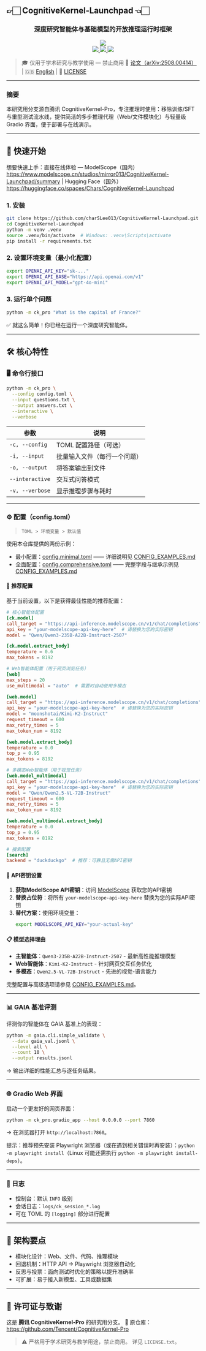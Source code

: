 ## 👉🏻 CognitiveKernel-Launchpad 👈🏻

<center><h3>深度研究智能体与基础模型的开放推理运行时框架</h3></center>

<div align="center">
  <a href='https://arxiv.org/abs/2508.00414'>
    <img src='https://img.shields.io/badge/ArXiv-2508.00414-red?logo=arxiv'/>
  </a>
  <br/>
  <a href='https://github.com/charSLee013/CognitiveKernel-Launchpad'>
    <img src='https://img.shields.io/badge/GitHub-Code-orange?logo=github'/>
  </a>
  <a href='https://huggingface.co/spaces/Chars/CognitiveKernel-Launchpad'>
    <img src='https://img.shields.io/badge/HuggingFace-Demo-blue?logo=huggingface'/>
  </a>
  <a href='https://www.modelscope.cn/studios/mirror013/CognitiveKernel-Launchpad/summary'>
    <img src='https://img.shields.io/badge/ModelScope-Demo-purple?logo=modelscope'/>
  </a>
</div>


> 🎓 仅用于学术研究与教学使用 — 禁止商用
> 📄 [论文（arXiv:2508.00414）](https://arxiv.org/abs/2508.00414) | 🇬🇧 [English](readme.md) | 📜 [LICENSE](LICENSE.txt)



---

### 摘要

本研究用分支源自腾讯 CognitiveKernel-Pro，专注推理时使用：移除训练/SFT 与重型测试流水线，提供简洁的多步推理代理（Web/文件模块化）与轻量级 Gradio 界面，便于部署与在线演示。

---

## 🚀 快速开始
想要快速上手：直接在线体验 — ModelScope（国内）https://www.modelscope.cn/studios/mirror013/CognitiveKernel-Launchpad/summary | Hugging Face（国外）https://huggingface.co/spaces/Chars/CognitiveKernel-Launchpad

### 1. 安装

```bash
git clone https://github.com/charSLee013/CognitiveKernel-Launchpad.git
cd CognitiveKernel-Launchpad
python -m venv .venv
source .venv/bin/activate  # Windows: .venv\Scripts\activate
pip install -r requirements.txt
```

### 2. 设置环境变量（最小化配置）

```bash
export OPENAI_API_KEY="sk-..."
export OPENAI_API_BASE="https://api.openai.com/v1"
export OPENAI_API_MODEL="gpt-4o-mini"
```

### 3. 运行单个问题

```bash
python -m ck_pro "What is the capital of France?"
```

✅ 就这么简单！你已经在运行一个深度研究智能体。

---

## 🛠️ 核心特性

### 🖥️ 命令行接口

```bash
python -m ck_pro \
  --config config.toml \
  --input questions.txt \
  --output answers.txt \
  --interactive \
  --verbose
```

| 参数 | 说明 |
|------|------|
| `-c, --config` | TOML 配置路径（可选） |
| `-i, --input` | 批量输入文件（每行一个问题） |
| `-o, --output` | 将答案输出到文件 |
| `--interactive` | 交互式问答模式 |
| `-v, --verbose` | 显示推理步骤与耗时 |

---

### ⚙️ 配置（config.toml）

> `TOML > 环境变量 > 默认值`

使用本仓库提供的两份示例：
- 最小配置：[config.minimal.toml](config.minimal.toml) —— 详细说明见 [CONFIG_EXAMPLES.md](CONFIG_EXAMPLES.md)
- 全面配置：[config.comprehensive.toml](config.comprehensive.toml) —— 完整字段与继承示例见 [CONFIG_EXAMPLES.md](CONFIG_EXAMPLES.md)

#### 🚀 推荐配置

基于当前设置，以下是获得最佳性能的推荐配置：

```toml
# 核心智能体配置
[ck.model]
call_target = "https://api-inference.modelscope.cn/v1/chat/completions"
api_key = "your-modelscope-api-key-here"  # 请替换为您的实际密钥
model = "Qwen/Qwen3-235B-A22B-Instruct-2507"

[ck.model.extract_body]
temperature = 0.6
max_tokens = 8192

# Web智能体配置（用于网页浏览任务）
[web]
max_steps = 20
use_multimodal = "auto"  # 需要时自动使用多模态

[web.model]
call_target = "https://api-inference.modelscope.cn/v1/chat/completions"
api_key = "your-modelscope-api-key-here"  # 请替换为您的实际密钥
model = "moonshotai/Kimi-K2-Instruct"
request_timeout = 600
max_retry_times = 5
max_token_num = 8192

[web.model.extract_body]
temperature = 0.0
top_p = 0.95
max_tokens = 8192

# 多模态Web智能体（用于视觉任务）
[web.model_multimodal]
call_target = "https://api-inference.modelscope.cn/v1/chat/completions"
api_key = "your-modelscope-api-key-here"  # 请替换为您的实际密钥
model = "Qwen/Qwen2.5-VL-72B-Instruct"
request_timeout = 600
max_retry_times = 5
max_token_num = 8192

[web.model_multimodal.extract_body]
temperature = 0.0
top_p = 0.95
max_tokens = 8192

# 搜索配置
[search]
backend = "duckduckgo"  # 推荐：可靠且无需API密钥
```

#### 🔑 API密钥设置

1. **获取ModelScope API密钥**：访问 [ModelScope](https://www.modelscope.cn/) 获取您的API密钥
2. **替换占位符**：将所有 `your-modelscope-api-key-here` 替换为您的实际API密钥
3. **替代方案**：使用环境变量：
   ```bash
   export MODELSCOPE_API_KEY="your-actual-key"
   ```

#### 📋 模型选择理由

- **主智能体**：`Qwen3-235B-A22B-Instruct-2507` - 最新高性能推理模型
- **Web智能体**：`Kimi-K2-Instruct` - 针对网页交互任务优化
- **多模态**：`Qwen2.5-VL-72B-Instruct` - 先进的视觉-语言能力

完整配置与高级选项请参见 [CONFIG_EXAMPLES.md](CONFIG_EXAMPLES.md)。

---

### 📊 GAIA 基准评测

评测你的智能体在 GAIA 基准上的表现：

```bash
python -m gaia.cli.simple_validate \
  --data gaia_val.jsonl \
  --level all \
  --count 10 \
  --output results.jsonl
```

→ 输出详细的性能汇总与逐任务结果。

---

### 🌐 Gradio Web 界面

启动一个更友好的网页界面：

```bash
python -m ck_pro.gradio_app --host 0.0.0.0 --port 7860
```

→ 在浏览器打开 `http://localhost:7860`。

提示：推荐预先安装 Playwright 浏览器（或在遇到相关错误时再安装）：`python -m playwright install`（Linux 可能还需执行 `python -m playwright install-deps`）。


---

### 📂 日志

- 控制台：默认 `INFO` 级别
- 会话日志：`logs/ck_session_*.log`
- 可在 TOML 的 `[logging]` 部分进行配置

---

## 🧩 架构要点

- 模块化设计：Web、文件、代码、推理模块
- 回退机制：HTTP API → Playwright 浏览器自动化
- 反思与投票：面向测试时优化的策略以提升准确率
- 可扩展：易于接入新模型、工具或数据集

---

## 📜 许可证与致谢

这是 **腾讯 CognitiveKernel-Pro** 的研究用分支。
🔗 原仓库：https://github.com/Tencent/CognitiveKernel-Pro

> ⚠️ 严格用于学术研究与教学用途，禁止商用。
> 详见 `LICENSE.txt`。
